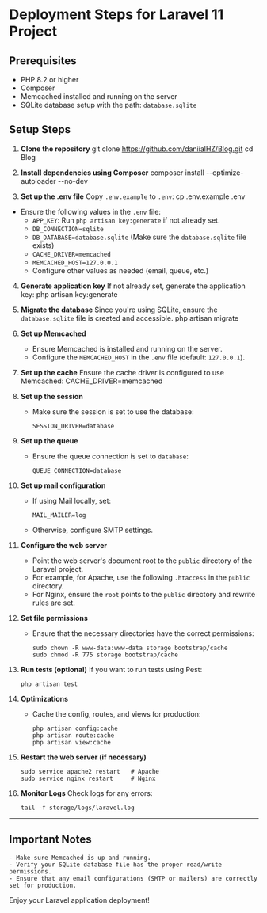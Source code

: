 # Deployment Steps for Laravel 11 Project

## Prerequisites
- PHP 8.2 or higher
- Composer
- Memcached installed and running on the server
- SQLite database setup with the path: `database.sqlite`

## Setup Steps

1. **Clone the repository**
   git clone https://github.com/daniialHZ/Blog.git cd Blog

2. **Install dependencies using Composer**
   composer install --optimize-autoloader --no-dev

3. **Set up the .env file**
   Copy `.env.example` to `.env`:
   cp .env.example .env

- Ensure the following values in the `.env` file:
    - `APP_KEY`: Run `php artisan key:generate` if not already set.
    - `DB_CONNECTION=sqlite`
    - `DB_DATABASE=database.sqlite` (Make sure the `database.sqlite` file exists)
    - `CACHE_DRIVER=memcached`
    - `MEMCACHED_HOST=127.0.0.1`
    - Configure other values as needed (email, queue, etc.)

4. **Generate application key**
   If not already set, generate the application key:
   php artisan key:generate

5. **Migrate the database**
   Since you're using SQLite, ensure the `database.sqlite` file is created and accessible.
   php artisan migrate

6. **Set up Memcached**
    - Ensure Memcached is installed and running on the server.
    - Configure the `MEMCACHED_HOST` in the `.env` file (default: `127.0.0.1`).

7. **Set up the cache**
   Ensure the cache driver is configured to use Memcached:
   CACHE_DRIVER=memcached

8. **Set up the session**
    - Make sure the session is set to use the database:
      ```
      SESSION_DRIVER=database
      ```

9. **Set up the queue**
    - Ensure the queue connection is set to `database`:
      ```
      QUEUE_CONNECTION=database
      ```

10. **Set up mail configuration**
    - If using Mail locally, set:
      ```
      MAIL_MAILER=log
      ```
    - Otherwise, configure SMTP settings.

11. **Configure the web server**
    - Point the web server's document root to the `public` directory of the Laravel project.
    - For example, for Apache, use the following `.htaccess` in the `public` directory.
    - For Nginx, ensure the `root` points to the `public` directory and rewrite rules are set.

12. **Set file permissions**
    - Ensure that the necessary directories have the correct permissions:
      ```
      sudo chown -R www-data:www-data storage bootstrap/cache
      sudo chmod -R 775 storage bootstrap/cache
      ```

13. **Run tests (optional)**
    If you want to run tests using Pest:
     ```
     php artisan test
     ```

14. **Optimizations**
    - Cache the config, routes, and views for production:
      ```
      php artisan config:cache
      php artisan route:cache
      php artisan view:cache
      ```

15. **Restart the web server (if necessary)**
     ```
     sudo service apache2 restart   # Apache
     sudo service nginx restart     # Nginx
     ```

16. **Monitor Logs**
    Check logs for any errors:
     ```
     tail -f storage/logs/laravel.log
     ```

---

## Important Notes
    - Make sure Memcached is up and running.
    - Verify your SQLite database file has the proper read/write permissions.
    - Ensure that any email configurations (SMTP or mailers) are correctly set for production.

Enjoy your Laravel application deployment!





